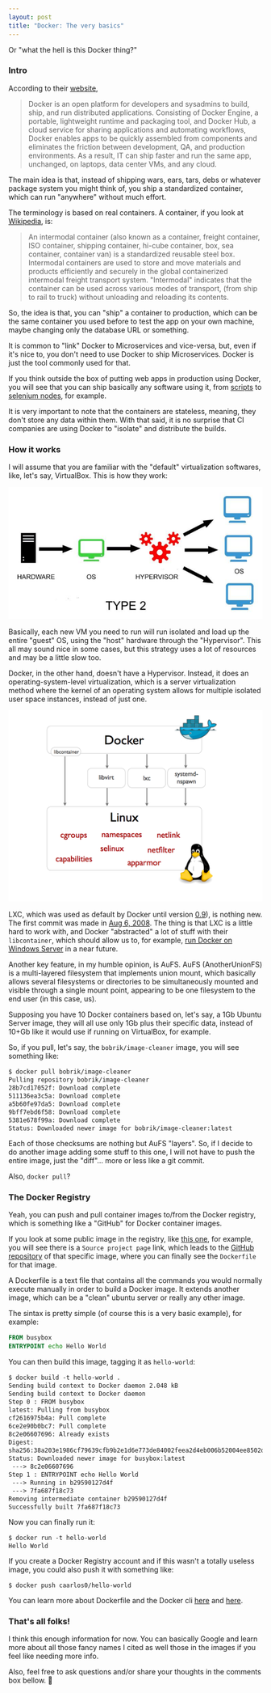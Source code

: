 ```yaml
---
layout: post
title: "Docker: The very basics"
---
```


Or "what the hell is this Docker thing?"

### Intro

According to their [website](https://www.docker.com/),

> Docker is an open platform for developers and sysadmins to build, ship,
and run distributed applications. Consisting of Docker Engine, a portable,
lightweight runtime and packaging tool, and Docker Hub, a cloud service for
sharing applications and automating workflows, Docker enables apps to be
quickly assembled from components and eliminates the friction between
development, QA, and production environments. As a result, IT can ship
faster and run the same app, unchanged, on laptops, data center VMs, and
any cloud.

The main idea is that, instead of shipping wars, ears, tars, debs or whatever
package system you might think of, you ship a standardized container, which
can run "anywhere" without much effort.

The terminology is based on real containers. A container, if you look at
[Wikipedia](http://en.wikipedia.org/wiki/Intermodal_container), is:

> An intermodal container (also known as a container, freight container, ISO
container, shipping container, hi-cube container, box, sea container,
container van) is a standardized reusable steel box. Intermodal containers
are used to store and move materials and products efficiently and securely
in the global containerized intermodal freight transport system. "Intermodal"
indicates that the container can be used across various modes of transport,
(from ship to rail to truck) without unloading and reloading its contents.

So, the idea is that, you can "ship" a container to production, which can be
the same container you used before to test the app on your own machine, maybe
changing only the database URL or something.

It is common to "link" Docker to Microservices and vice-versa, but, even if
it's nice to, you don't need to use Docker to ship Microservices. Docker is
just the tool commonly used for that.

If you think outside the box of putting web apps in production using Docker,
you will see that you can ship basically any software using it, from
[scripts](https://github.com/bobrik/docker-image-cleaner) to
[selenium nodes](https://github.com/SeleniumHQ/docker-selenium), for example.

It is very important to note that the containers are stateless, meaning,
they don't store any data within them. With that said, it is no surprise
that CI companies are using Docker to "isolate" and distribute the builds.

### How it works

I will assume that you are familiar with the "default" virtualization
softwares, like, let's say, VirtualBox. This is how they work:

!["How a Type-2 Hypervisor Works"](/public/images/type-2-hypervisor.jpg)

Basically, each new VM you need to run will run isolated and load up the
entire "guest" OS, using the "host" hardware through the "Hypervisor".
This all may sound nice in some cases, but this strategy uses a lot of
resources and may be a little slow too.

Docker, in the other hand, doesn't have a Hypervisor. Instead, it does an
operating-system-level virtualization, which is a server virtualization method
where the kernel of an operating system allows for multiple isolated user
space instances, instead of just one.

!["How Docker works"](/public/images/docker-execdriver-diagram.png)

LXC, which was used as default by Docker until version
[0.9](https://blog.docker.com/2014/03/docker-0-9-introducing-execution-drivers-and-libcontainer/)),
is nothing new. The first commit was made in
[Aug 6, 2008](https://github.com/lxc/lxc/commit/5e97c3fcce787a5bc0f8ceef43aa3e05195b480a).
The thing is that LXC is a little hard to work with, and Docker
"abstracted" a lot of stuff with their `libcontainer`, which should allow us
to, for example, [run Docker on Windows Server](http://www.pcworld.com/article/2834132/microsoft-to-bring-docker-to-windows-server.html)
in a near future.

Another key feature, in my humble opinion, is AuFS.
AuFS (AnotherUnionFS) is a multi-layered
filesystem that implements union mount, which basically allows several
filesystems or directories to be simultaneously mounted and visible through a
single mount point, appearing to be one filesystem to the end user (in this
case, us).

Supposing you have 10 Docker containers based on, let's say, a 1Gb Ubuntu
Server image, they will all use only 1Gb plus their specific data,
instead of 10+Gb like it would use if running on VirtualBox, for example.

So, if you pull, let's say, the `bobrik/image-cleaner` image, you will
see something like:

```console
$ docker pull bobrik/image-cleaner
Pulling repository bobrik/image-cleaner
28b7cd17052f: Download complete
511136ea3c5a: Download complete
a5b60fe97da5: Download complete
9bff7ebd6f58: Download complete
5381e678f99a: Download complete
Status: Downloaded newer image for bobrik/image-cleaner:latest
```

Each of those checksums are nothing but AuFS "layers". So, if I decide to
do another image adding some stuff to this one, I will not have to push the
entire image, just the "diff"... more or less like a git commit.

Also, `docker pull`?

### The Docker Registry

Yeah, you can push and pull container images to/from the Docker registry,
which is something like a "GitHub" for Docker container images.

If you look at some public image in the registry, like
[this one](https://registry.hub.docker.com/u/bobrik/image-cleaner/), for
example, you will see there is a `Source project page` link, which leads to
the [GitHub repository](https://github.com/bobrik/docker-image-cleaner)
of that specific image, where you can finally see the `Dockerfile` for that
image.

A Dockerfile is a text file that contains all the commands you would normally
execute manually in order to build a Docker image. It extends another image,
which can be a "clean" ubuntu server or really any other image.

The sintax is pretty simple (of course this is a very basic example),
for example:

```Dockerfile
FROM busybox
ENTRYPOINT echo Hello World
```

You can then build this image, tagging it as `hello-world`:

```console
$ docker build -t hello-world .
Sending build context to Docker daemon 2.048 kB
Sending build context to Docker daemon
Step 0 : FROM busybox
latest: Pulling from busybox
cf2616975b4a: Pull complete
6ce2e90b0bc7: Pull complete
8c2e06607696: Already exists
Digest: sha256:38a203e1986cf79639cfb9b2e1d6e773de84002feea2d4eb006b52004ee8502d
Status: Downloaded newer image for busybox:latest
 ---> 8c2e06607696
Step 1 : ENTRYPOINT echo Hello World
 ---> Running in b29590127d4f
 ---> 7fa687f18c73
Removing intermediate container b29590127d4f
Successfully built 7fa687f18c73
```

Now you can finally run it:

```console
$ docker run -t hello-world
Hello World
```

If you create a Docker Registry account and if this wasn't a totally useless
image, you could also push it with something like:

```
$ docker push caarlos0/hello-world
```

You can learn more about Dockerfile and the Docker cli
[here](https://docs.docker.com/engine/reference/builder/)
and [here](https://docs.docker.com/engine/reference/commandline/).

### That's all folks!

I think this enough information for now. You can basically Google and learn
more about all those fancy names I cited as well those in the images if you
feel like needing more info.

Also, feel free to ask questions and/or share your thoughts in the comments
box bellow. :beers:
